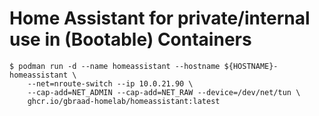 Home Assistant for private/internal use in (Bootable) Containers
================================================================

```
$ podman run -d --name homeassistant --hostname ${HOSTNAME}-homeassistant \
    --net=nroute-switch --ip 10.0.21.90 \
    --cap-add=NET_ADMIN --cap-add=NET_RAW --device=/dev/net/tun \
    ghcr.io/gbraad-homelab/homeassistant:latest
```
